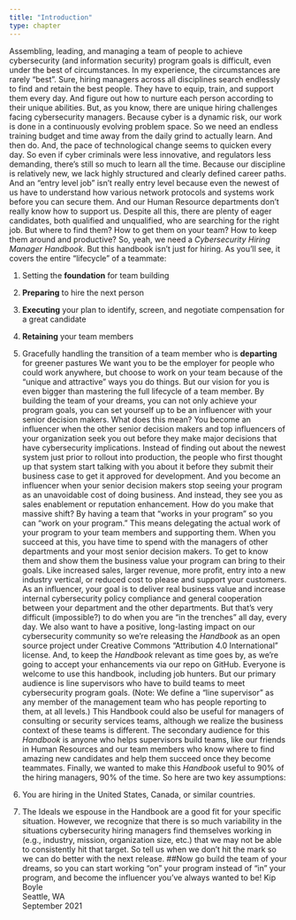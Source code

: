 ```yaml
---
title: "Introduction"
type: chapter
---
```

 Assembling, leading, and managing a team of people to achieve cybersecurity (and information security) program goals is difficult, even under the best of circumstances.
In my experience, the circumstances are rarely “best”.
Sure, hiring managers across all disciplines search endlessly to find and retain the best people. They have to equip, train, and support them every day. And figure out how to nurture each person according to their unique abilities.
But, as you know, there are unique hiring challenges facing cybersecurity managers. Because cyber is a dynamic risk, our work is done in a continuously evolving problem space. So we need an endless training budget and time away from the daily grind to actually learn. And then do.
And, the pace of technological change seems to quicken every day. So even if cyber criminals were less innovative, and regulators less demanding, there’s still so much to learn all the time.
Because our discipline is relatively new, we lack highly structured and clearly defined career paths. And an “entry level job” isn’t really entry level because even the newest of us have to understand how various network protocols and systems work before you can secure them. And our Human Resource departments don’t really know how to support us. 
Despite all this, there are plenty of eager candidates, both qualified and unqualified, who are searching for the right job. But where to find them? How to get them on your team? How to keep them around and productive?
So, yeah, we need a *Cybersecurity Hiring Manager Handbook*.
But this handbook isn’t just for hiring. As you’ll see, it covers the entire “lifecycle” of a teammate:
  
  1. Setting the **foundation** for team building
  1. **Preparing** to hire the next person
  1. **Executing** your plan to identify, screen, and negotiate compensation for a great candidate
  1. **Retaining** your team members
  1. Gracefully handling the transition of a team member who is **departing** for greener pastures                                                                 We want you to be the employer for people who could work anywhere, but choose to work on your team because of the “unique and attractive” ways you do things.
But our vision for you is even bigger than mastering the full lifecycle of a team member. By building the team of your dreams, you can not only achieve your program goals, you can set yourself up to be an influencer with your senior decision makers.
What does this mean?
You become an influencer when the other senior decision makers and top influencers of your organization seek you out before they make major decisions that have cybersecurity implications. Instead of finding out about the newest system just prior to rollout into production, the people who first thought up that system start talking with you about it before they submit their business case to get it approved for development.
And you become an influencer when your senior decision makers stop seeing your program as an unavoidable cost of doing business. And instead, they see you as sales enablement or reputation enhancement.
How do you make that massive shift?
By having a team that “works in your program” so you can “work on your program.”
This means delegating the actual work of your program to your team members and supporting them. When you succeed at this, you have time to spend with the managers of other departments and your most senior decision makers. To get to know them and show them the business value your program can bring to their goals. Like increased sales, larger revenue, more profit, entry into a new industry vertical, or reduced cost to please and support your customers.
As an influencer, your goal is to deliver real business value and increase internal cybersecurity policy compliance and general cooperation between your department and the other departments.
But that’s very difficult (impossible?) to do when you are “in the trenches” all day, every day.
We also want to have a positive, long-lasting impact on our cybersecurity community so we’re releasing the *Handbook* as an open source project under Creative Commons “Attribution 4.0 International” license.
And, to keep the *Handbook* relevant as time goes by, as we’re going to accept your enhancements via our repo on GitHub.
Everyone is welcome to use this handbook, including job hunters. But our primary audience is line supervisors who have to build teams to meet cybersecurity program goals. (Note: We define a “line supervisor” as any member of the management team who has people reporting to them, at all levels.)
This Handbook could also be useful for managers of consulting or security services teams, although we realize the business context of these teams is different.
The secondary audience for this *Handbook* is anyone who helps supervisors build teams, like our friends in Human Resources and our team members who know where to find amazing new candidates and help them succeed once they become teammates.
Finally, we wanted to make this *Handbook* useful to 90% of the hiring managers, 90% of the time. So here are two key assumptions:
  
  1. You are hiring in the United States, Canada, or similar countries.
  1. The Ideals we espouse in the Handbook are a good fit for your specific situation. 
However, we recognize that there is so much variability in the situations cybersecurity hiring managers find themselves working in (e.g., industry, mission, organization size, etc.) that we may not be able to consistently hit that target.
So tell us when we don’t hit the mark so we can do better with the next release.
##Now go build the team of your dreams, so you can start working “on” your program instead of “in” your program, and become the influencer you’ve always wanted to be!
Kip Boyle  
Seattle, WA  
September 2021
